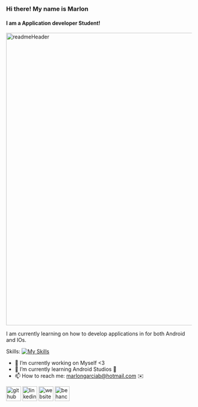 ### Hi there! My name is Marlon
#### I am a Application developer Student!
<img width="791" alt="readmeHeader" src="https://user-images.githubusercontent.com/94327966/205761178-0ee70d7a-5ac7-416b-b87f-d459b678f543.png">


I am currently learning on how to develop applications in for both Android and IOs.

Skills:
[![My Skills](https://skillicons.dev/icons?i=java,html,css,kotlin)](https://skillicons.dev)

- 🔭 I’m currently working on Myself <3  
- 🌱 I’m currently learning Android Studios 🤘 
- 📫 How to reach me: marlongarciab@hotmail.com ✉️                                                                                  


[<img src='https://cdn.jsdelivr.net/npm/simple-icons@3.0.1/icons/github.svg' alt='github' height='40'>](https://github.com/https://github.com/MarlonGarciaBermejo)  [<img src='https://cdn.jsdelivr.net/npm/simple-icons@3.0.1/icons/linkedin.svg' alt='linkedin' height='40'>](https://www.linkedin.com/in/https://www.linkedin.com/in/marlon-garcia-bermejo-29a341131//)  [<img src='https://cdn.jsdelivr.net/npm/simple-icons@3.0.1/icons/icloud.svg' alt='website' height='40'>](https://marlongarcia.myportfolio.com/)  [<img src='https://cdn.jsdelivr.net/npm/simple-icons@3.0.1/icons/behance.svg' alt='behance' height='40'>](https://www.behance.net/MarlonGarciaBermejo)  

